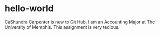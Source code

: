 # hello-world
CaShundra Carpenter is new to Git Hub.
I am an Accounting Major at The University of Memphis.
This assignment is very tedious. 
